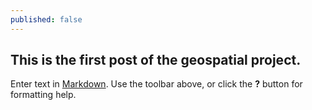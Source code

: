 ```yaml
---
published: false
---
```

## This is the first post of the geospatial project.

Enter text in [Markdown](http://daringfireball.net/projects/markdown/). Use the toolbar above, or click the **?** button for formatting help.
